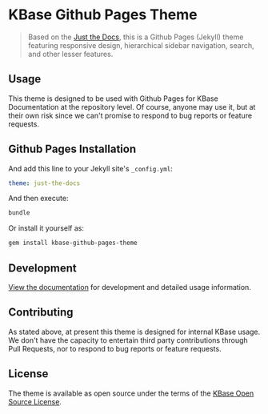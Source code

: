 <!-- <p align="right">
    <a href="https://badge.fury.io/rb/just-the-docs"><img src="https://badge.fury.io/rb/just-the-docs.svg" alt="Gem version"></a> <a href="https://travis-ci.com/pmarsceill/just-the-docs"><img src="https://travis-ci.com/pmarsceill/just-the-docs.svg?branch=master" alt="Build status"></a>
</p> -->
# KBase Github Pages Theme

> Based on the [Just the Docs](https://pmarsceill.github.io/just-the-docs/), this is a Github Pages (Jekyll) theme featuring responsive design, hierarchical sidebar navigation, search, and other lesser features.

## Usage

This theme is designed to be used with Github Pages for KBase  Documentation at the repository level. Of course, anyone may use it, but at their own risk since we can't promise to respond to bug reports or feature requests.

## Github Pages Installation

And add this line to your Jekyll site's `_config.yml`:

```yaml
theme: just-the-docs
```

And then execute:

```bash
bundle
```

Or install it yourself as:

```bash
gem install kbase-github-pages-theme
```

## Development

[View the documentation](https://kbase.github.io/kbase-github-pages-theme) for development and detailed usage information.

## Contributing

As stated above, at present this theme is designed for internal KBase usage. We don't have the capacity to entertain third party contributions through Pull Requests, nor to respond to bug reports or feature requests.

## License

The theme is available as open source under the terms of the [KBase Open Source License](./LICENSE.md).
